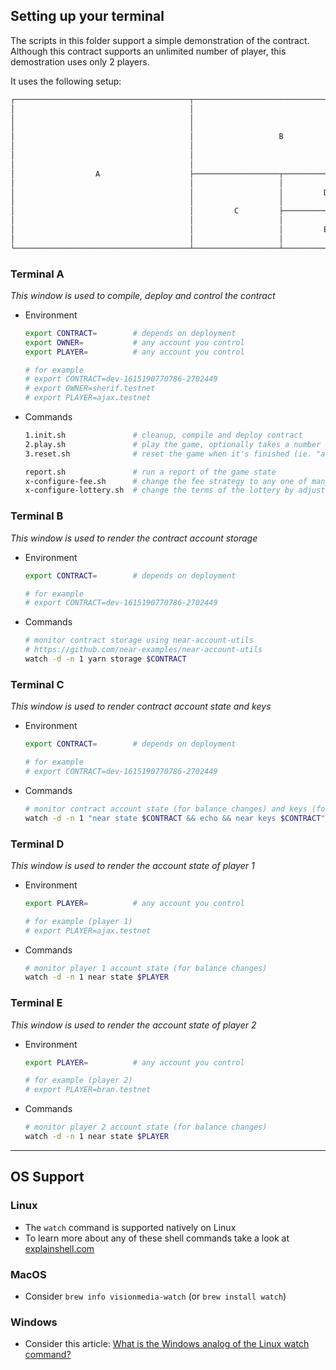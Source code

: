 ## Setting up your terminal

The scripts in this folder support a simple demonstration of the contract.
Although this contract supports an unlimited number of player, this demostration uses only 2 players.

It uses the following setup:

```txt
┌───────────────────────────────────────┬───────────────────────────────────────┐
│                                       │                                       │
│                                       │                                       │
│                                       │                                       │
│                                       │                   B                   │
│                                       │                                       │
│                                       │                                       │
│                                       │                                       │
│                  A                    ├───────────────────┬───────────────────┤
│                                       │                   │                   │
│                                       │                   │         D         │
│                                       │                   │                   │
│                                       │         C         ├───────────────────┤
│                                       │                   │                   │
│                                       │                   │         E         │
│                                       │                   │                   │
└───────────────────────────────────────┴───────────────────┴───────────────────┘
```

### Terminal **A**

*This window is used to compile, deploy and control the contract*
- Environment
  ```sh
  export CONTRACT=        # depends on deployment
  export OWNER=           # any account you control
  export PLAYER=          # any account you control

  # for example
  # export CONTRACT=dev-1615190770786-2702449
  # export OWNER=sherif.testnet
  # export PLAYER=ajax.testnet
  ```

- Commands
  ```sh
  1.init.sh               # cleanup, compile and deploy contract
  2.play.sh               # play the game, optionally takes a number as payment
  3.reset.sh              # reset the game when it's finished (ie. "active" is false)

  report.sh               # run a report of the game state
  x-configure-fee.sh      # change the fee strategy to any one of many supported strategies
  x-configure-lottery.sh  # change the terms of the lottery by adjusting chance in the range (0..1]
  ```

### Terminal **B**

*This window is used to render the contract account storage*
- Environment
  ```sh
  export CONTRACT=        # depends on deployment

  # for example
  # export CONTRACT=dev-1615190770786-2702449
  ```

- Commands
  ```sh
  # monitor contract storage using near-account-utils
  # https://github.com/near-examples/near-account-utils
  watch -d -n 1 yarn storage $CONTRACT
  ```

### Terminal **C**

 *This window is used to render contract account state and keys*
- Environment
  ```sh
  export CONTRACT=        # depends on deployment

  # for example
  # export CONTRACT=dev-1615190770786-2702449
  ```

- Commands
  ```sh
  # monitor contract account state (for balance changes) and keys (for nonce changes)
  watch -d -n 1 "near state $CONTRACT && echo && near keys $CONTRACT"
  ```

### Terminal **D**

*This window is used to render the account state of player 1*
- Environment
  ```sh
  export PLAYER=          # any account you control

  # for example (player 1)
  # export PLAYER=ajax.testnet
  ```

- Commands
  ```sh
  # monitor player 1 account state (for balance changes)
  watch -d -n 1 near state $PLAYER
  ```

### Terminal **E**

*This window is used to render the account state of player 2*
- Environment
  ```sh
  export PLAYER=          # any account you control

  # for example (player 2)
  # export PLAYER=bran.testnet
  ```

- Commands
  ```sh
  # monitor player 2 account state (for balance changes)
  watch -d -n 1 near state $PLAYER
  ```

---

## OS Support

### Linux

- The `watch` command is supported natively on Linux
- To learn more about any of these shell commands take a look at [explainshell.com](https://explainshell.com)

### MacOS

- Consider `brew info visionmedia-watch` (or `brew install watch`)

### Windows

- Consider this article: [What is the Windows analog of the Linux watch command?](https://superuser.com/questions/191063/what-is-the-windows-analog-of-the-linux-watch-command#191068)
